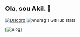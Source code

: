 ## Ola, sou Akil. 🖖
[![Discord](https://img.shields.io/badge/Discord-7289DA?style=for-the-badge&logo=discord&logoColor=white)](https://discord.gg/NYcvbVNTMh)
![Anurag's GitHub stats](https://github-readme-stats.vercel.app/api?username=anuraghazra&show_icons=true&theme=radical)

[![Blog]()]
